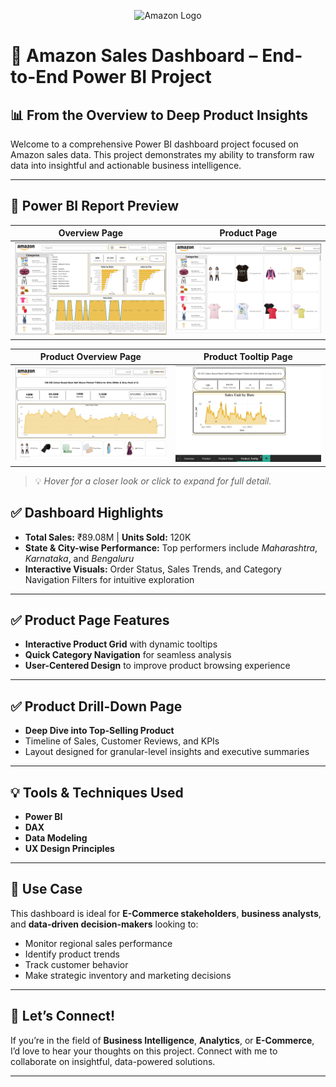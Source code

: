 <p align="center">
  <img src="https://upload.wikimedia.org/wikipedia/commons/a/a9/Amazon_logo.svg" alt="Amazon Logo" width="200"/>
</p>

# 🚀 Amazon Sales Dashboard – End-to-End Power BI Project  
## 📊 From the Overview to Deep Product Insights  

Welcome to a comprehensive Power BI dashboard project focused on Amazon sales data. This project demonstrates my ability to transform raw data into insightful and actionable business intelligence.

---
## 📸 Power BI Report Preview

| **Overview Page** | **Product Page** |
|-------------------|------------------|
| ![Overview](Overview.png) | ![Product](Product.png) |

| **Product Overview Page** | **Product Tooltip Page** |
|---------------------------|---------------------------|
| ![Product Overview](Product%20Overview.png) | ![Product Tooltip](Product%20Tooltip.png) |

> 💡 *Hover for a closer look or click to expand for full detail.*


## ✅ Dashboard Highlights

- **Total Sales:** ₹89.08M | **Units Sold:** 120K  
- **State & City-wise Performance:** Top performers include *Maharashtra*, *Karnataka*, and *Bengaluru*  
- **Interactive Visuals:** Order Status, Sales Trends, and Category Navigation Filters for intuitive exploration  

---

## ✅ Product Page Features

- **Interactive Product Grid** with dynamic tooltips  
- **Quick Category Navigation** for seamless analysis  
- **User-Centered Design** to improve product browsing experience  

---

## ✅ Product Drill-Down Page

- **Deep Dive into Top-Selling Product**  
- Timeline of Sales, Customer Reviews, and KPIs  
- Layout designed for granular-level insights and executive summaries  

---

## 💡 Tools & Techniques Used

- **Power BI**  
- **DAX**  
- **Data Modeling**  
- **UX Design Principles**

---

## 🔎 Use Case

This dashboard is ideal for **E-Commerce stakeholders**, **business analysts**, and **data-driven decision-makers** looking to:

- Monitor regional sales performance  
- Identify product trends  
- Track customer behavior  
- Make strategic inventory and marketing decisions  

---

## 🤝 Let’s Connect!

If you’re in the field of **Business Intelligence**, **Analytics**, or **E-Commerce**, I’d love to hear your thoughts on this project. Connect with me to collaborate on insightful, data-powered solutions.

---



